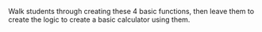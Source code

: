 Walk students through creating these 4 basic functions, then leave them to create the logic to create a basic calculator using them.
